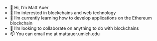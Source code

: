 - 👋 Hi, I’m Matt Auer
- 👀 I’m interested in blockchains and web technology
- 🌱 I’m currently learning how to develop applications on the Ethereum blockchain
- 💞️ I’m looking to collaborate on anything to do with blockchains
- 📫 You can email me at mattauer.umich.edu

<!---
matt-user/matt-user is a ✨ special ✨ repository because its `README.md` (this file) appears on your GitHub profile.
You can click the Preview link to take a look at your changes.
--->
